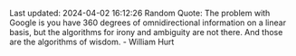 Last updated: 2024-04-02 16:12:26
Random Quote: The problem with Google is you have 360 degrees of omnidirectional information on a linear basis, but the algorithms for irony and ambiguity are not there. And those are the algorithms of wisdom. - William Hurt